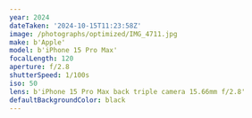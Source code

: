 ```yaml
---
year: 2024
dateTaken: '2024-10-15T11:23:58Z'
image: /photographs/optimized/IMG_4711.jpg
make: b'Apple'
model: b'iPhone 15 Pro Max'
focalLength: 120
aperture: f/2.8
shutterSpeed: 1/100s
iso: 50
lens: b'iPhone 15 Pro Max back triple camera 15.66mm f/2.8'
defaultBackgroundColor: black
---
```

